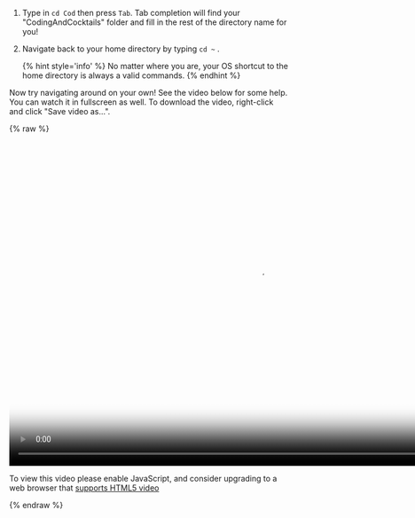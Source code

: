 1. Type in `cd Cod` then press `Tab`. Tab completion will find your "CodingAndCocktails" folder and fill in the rest of the directory name for you!

1. Navigate back to your home directory by typing `cd ~` <i class="fa fa-share fa-rotate-180"></i>.

   {% hint style='info' %}
No matter where you are, your OS shortcut to the home directory is always a valid commands.
    {% endhint %}

Now try navigating around on your own! See the video below for some help. You can watch it in fullscreen as well. To download the video, right-click and click "Save video as...".

{% raw %}
  <video id="CLI_Part1" class="video-js" controls preload="auto" width="900" height="600"
  poster="CLI_Part1.jpg" data-setup="{}">
  <source src="videos/CLI_Part1.mp4" type='video/mp4'>
  <p class="vjs-no-js">
    To view this video please enable JavaScript, and consider upgrading to a web browser that
    <a href="http://videojs.com/html5-video-support/" target="_blank">supports HTML5 video</a>
  </p>
  </video>
{% endraw %}